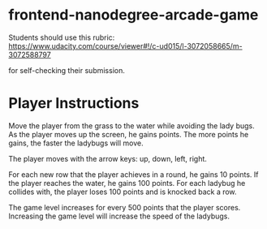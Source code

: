 frontend-nanodegree-arcade-game
===============================

Students should use this rubric: https://www.udacity.com/course/viewer#!/c-ud015/l-3072058665/m-3072588797

for self-checking their submission.


Player Instructions
===================

Move the player from the grass to the water while avoiding the lady bugs.  As the player moves up the screen, he gains points.  The more points he gains, the faster the ladybugs will move.

The player moves with the arrow keys: up, down, left, right.

For each new row that the player achieves in a round, he gains 10 points.
If the player reaches the water, he gains 100 points.
For each ladybug he collides with, the player loses 100 points and is knocked back a row.

The game level increases for every 500 points that the player scores.  Increasing the game level will increase the speed of the ladybugs.
